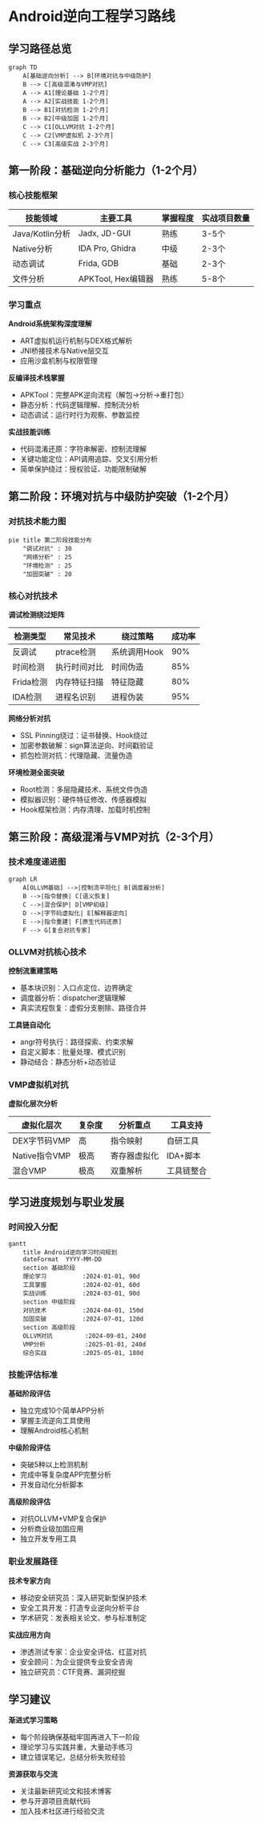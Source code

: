 # Android逆向工程学习路线

## 学习路径总览

```mermaid
graph TD
    A[基础逆向分析] --> B[环境对抗与中级防护]
    B --> C[高级混淆与VMP对抗]
    A --> A1[理论基础 1-2个月]
    A --> A2[实战技能 1-2个月]
    B --> B1[对抗检测 1-2个月]
    B --> B2[中级加固 1-2个月]
    C --> C1[OLLVM对抗 1-2个月]
    C --> C2[VMP虚拟机 2-3个月]
    C --> C3[高级实战 2-3个月]
```

## 第一阶段：基础逆向分析能力（1-2个月）

### 核心技能框架

| 技能领域 | 主要工具 | 掌握程度 | 实战项目数量 |
|----------|----------|----------|-------------|
| Java/Kotlin分析 | Jadx, JD-GUI | 熟练 | 3-5个 |
| Native分析 | IDA Pro, Ghidra | 中级 | 2-3个 |
| 动态调试 | Frida, GDB | 基础 | 2-3个 |
| 文件分析 | APKTool, Hex编辑器 | 熟练 | 5-8个 |

### 学习重点

**Android系统架构深度理解**
- ART虚拟机运行机制与DEX格式解析
- JNI桥接技术与Native层交互
- 应用沙盒机制与权限管理

**反编译技术栈掌握**
- APKTool：完整APK逆向流程（解包→分析→重打包）
- 静态分析：代码逻辑理解、控制流分析
- 动态调试：运行时行为观察、参数监控

**实战技能训练**
- 代码混淆还原：字符串解密、控制流理解
- 关键功能定位：API调用追踪、交叉引用分析
- 简单保护绕过：授权验证、功能限制破解

## 第二阶段：环境对抗与中级防护突破（1-2个月）

### 对抗技术能力图

```mermaid
pie title 第二阶段技能分布
    "调试对抗" : 30
    "网络分析" : 25
    "环境检测" : 25
    "加固突破" : 20
```

### 核心对抗技术

**调试检测绕过矩阵**

| 检测类型 | 常见技术 | 绕过策略 | 成功率 |
|----------|----------|----------|---------|
| 反调试 | ptrace检测 | 系统调用Hook | 90% |
| 时间检测 | 执行时间对比 | 时间伪造 | 85% |
| Frida检测 | 内存特征扫描 | 特征隐藏 | 80% |
| IDA检测 | 进程名识别 | 进程伪装 | 95% |

**网络分析对抗**
- SSL Pinning绕过：证书替换、Hook绕过
- 加密参数破解：sign算法逆向、时间戳验证
- 抓包检测对抗：代理隐藏、流量伪造

**环境检测全面突破**
- Root检测：多层隐藏技术、系统文件伪造
- 模拟器识别：硬件特征修改、传感器模拟
- Hook框架检测：内存清理、加载时机控制

## 第三阶段：高级混淆与VMP对抗（2-3个月）

### 技术难度递进图

```mermaid
graph LR
    A[OLLVM基础] -->|控制流平坦化| B[调度器分析]
    B -->|指令替换| C[语义恢复]
    C -->|混合保护| D[VMP初级]
    D -->|字节码虚拟化| E[解释器逆向]
    E -->|指令重建| F[原生代码还原]
    F --> G[复合对抗专家]
```

### OLLVM对抗核心技术

**控制流重建策略**
- 基本块识别：入口点定位、边界确定
- 调度器分析：dispatcher逻辑理解
- 真实流程恢复：虚假分支剔除、路径合并

**工具链自动化**
- angr符号执行：路径探索、约束求解
- 自定义脚本：批量处理、模式识别
- 静动结合：静态分析+动态验证

### VMP虚拟机对抗

**虚拟化层次分析**

| 虚拟化层次 | 复杂度 | 分析重点 | 工具支持 |
|------------|--------|----------|----------|
| DEX字节码VMP | 高 | 指令映射 | 自研工具 |
| Native指令VMP | 极高 | 寄存器虚拟化 | IDA+脚本 |
| 混合VMP | 极高 | 双重解析 | 工具链整合 |

## 学习进度规划与职业发展

### 时间投入分配

```mermaid
gantt
    title Android逆向学习时间规划
    dateFormat  YYYY-MM-DD
    section 基础阶段
    理论学习          :2024-01-01, 90d
    工具掌握          :2024-02-01, 60d
    实战训练          :2024-03-01, 90d
    section 中级阶段
    对抗技术          :2024-04-01, 150d
    加固突破          :2024-07-01, 120d
    section 高级阶段
    OLLVM对抗         :2024-09-01, 240d
    VMP分析           :2025-01-01, 240d
    综合实战          :2025-05-01, 180d
```

### 技能评估标准

**基础阶段评估**
- 独立完成10个简单APP分析
- 掌握主流逆向工具使用
- 理解Android核心机制

**中级阶段评估**
- 突破5种以上检测机制
- 完成中等复杂度APP完整分析
- 开发自动化分析脚本

**高级阶段评估**
- 对抗OLLVM+VMP复合保护
- 分析商业级加固应用
- 独立开发专用工具

### 职业发展路径

**技术专家方向**
- 移动安全研究员：深入研究新型保护技术
- 安全工具开发：打造专业逆向分析平台
- 学术研究：发表相关论文、参与标准制定

**实战应用方向**
- 渗透测试专家：企业安全评估、红蓝对抗
- 安全顾问：为企业提供专业安全咨询
- 独立研究员：CTF竞赛、漏洞挖掘

## 学习建议

**渐进式学习策略**
- 每个阶段确保基础牢固再进入下一阶段
- 理论学习与实践并重，大量动手练习
- 建立错误笔记，总结分析失败经验

**资源获取与交流**
- 关注最新研究论文和技术博客
- 参与开源项目贡献代码
- 加入技术社区进行经验交流

